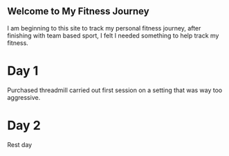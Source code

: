 ## Welcome to My Fitness Journey

I am beginning to this site to track my personal fitness journey, after finishing with team based sport, I felt I needed something to help track my fitness.

# Day 1
Purchased threadmill carried out first session on a setting that was way too aggressive.

# Day 2
Rest day


